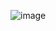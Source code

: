 ![image](https://github.com/dungsithach5/Profile-Card/assets/159418327/10e29d6c-d5f0-4b1f-940b-2f63ffb2ae10)
